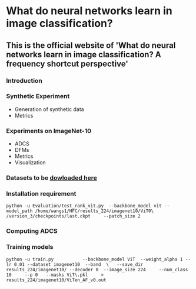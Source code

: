 # What do neural networks learn in image classification?
## This is the official website of 'What do neural networks learn in image classification? A frequency shortcut perspective'

### Introduction

### Synthetic Experiment
* Generation of synthetic data
* Metrics

### Experiments on ImageNet-10
* ADCS
* DFMs
* Metrics
* Visualization

### Datasets to be [dowloaded here]()


### Installation requirement
```
python -u Evaluation/test_rank_vit.py  --backbone_model vit --model_path /home/wangs1/HFC/results_224/imagenet10/ViT0\ /version_3/checkpoints/last.ckpt     --patch_size 2   

```

### Computing ADCS


### 


### Training models
```
python -u train.py           --backbone_model ViT  --weight_alpha 1 --lr 0.01 --dataset imagenet10  --band  \   --save_dir results_224/imagenet10/ --decoder 0  --image_size 224     --num_class 10     --p 0   --masks ViT\.pkl     > results_224/imagenet10/ViTen_AF_v0.out
```
